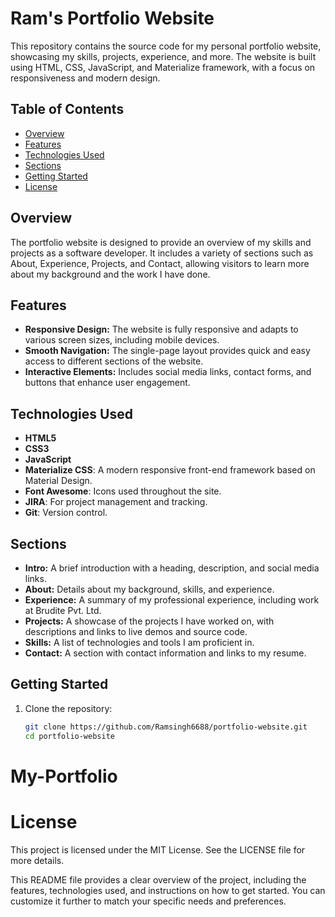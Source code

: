 # Ram's Portfolio Website

This repository contains the source code for my personal portfolio website, showcasing my skills, projects, experience, and more. The website is built using HTML, CSS, JavaScript, and Materialize framework, with a focus on responsiveness and modern design.

## Table of Contents
- [Overview](#overview)
- [Features](#features)
- [Technologies Used](#technologies-used)
- [Sections](#sections)
- [Getting Started](#getting-started)
- [License](#license)

## Overview
The portfolio website is designed to provide an overview of my skills and projects as a software developer. It includes a variety of sections such as About, Experience, Projects, and Contact, allowing visitors to learn more about my background and the work I have done.

## Features
- **Responsive Design:** The website is fully responsive and adapts to various screen sizes, including mobile devices.
- **Smooth Navigation:** The single-page layout provides quick and easy access to different sections of the website.
- **Interactive Elements:** Includes social media links, contact forms, and buttons that enhance user engagement.

## Technologies Used
- **HTML5**
- **CSS3**
- **JavaScript**
- **Materialize CSS**: A modern responsive front-end framework based on Material Design.
- **Font Awesome**: Icons used throughout the site.
- **JIRA**: For project management and tracking.
- **Git**: Version control.

## Sections
- **Intro:** A brief introduction with a heading, description, and social media links.
- **About:** Details about my background, skills, and experience.
- **Experience:** A summary of my professional experience, including work at Brudite Pvt. Ltd.
- **Projects:** A showcase of the projects I have worked on, with descriptions and links to live demos and source code.
- **Skills:** A list of technologies and tools I am proficient in.
- **Contact:** A section with contact information and links to my resume.

## Getting Started
1. Clone the repository:
   ```bash
   git clone https://github.com/Ramsingh6688/portfolio-website.git
   cd portfolio-website
# My-Portfolio

# License
This project is licensed under the MIT License. See the LICENSE file for more details.

This README file provides a clear overview of the project, including the features, technologies used, and instructions on how to get started. You can customize it further to match your specific needs and preferences.
